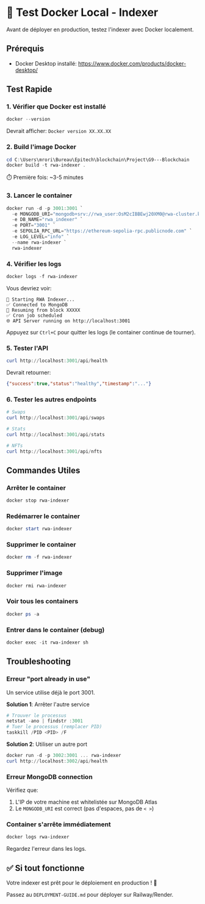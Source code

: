 # 🐳 Test Docker Local - Indexer

Avant de déployer en production, testez l'indexer avec Docker localement.

## Prérequis

- Docker Desktop installé: https://www.docker.com/products/docker-desktop/

## Test Rapide

### 1. Vérifier que Docker est installé

```powershell
docker --version
```

Devrait afficher: `Docker version XX.XX.XX`

### 2. Build l'image Docker

```powershell
cd C:\Users\mrori\Bureau\Epitech\blockchain\Project\G9---Blockchain
docker build -t rwa-indexer .
```

⏱️ Première fois: ~3-5 minutes

### 3. Lancer le container

```powershell
docker run -d -p 3001:3001 `
  -e MONGODB_URI="mongodb+srv://rwa_user:OsM2cIBBEwj20XM0@rwa-cluster.ktlnnue.mongodb.net/?retryWrites=true&w=majority&appName=RWA-Cluster" `
  -e DB_NAME="rwa_indexer" `
  -e PORT="3001" `
  -e SEPOLIA_RPC_URL="https://ethereum-sepolia-rpc.publicnode.com" `
  -e LOG_LEVEL="info" `
  --name rwa-indexer `
  rwa-indexer
```

### 4. Vérifier les logs

```powershell
docker logs -f rwa-indexer
```

Vous devriez voir:
```
🚀 Starting RWA Indexer...
✅ Connected to MongoDB
📍 Resuming from block XXXXX
✅ Cron job scheduled
🌐 API Server running on http://localhost:3001
```

Appuyez sur `Ctrl+C` pour quitter les logs (le container continue de tourner).

### 5. Tester l'API

```powershell
curl http://localhost:3001/api/health
```

Devrait retourner:
```json
{"success":true,"status":"healthy","timestamp":"..."}
```

### 6. Tester les autres endpoints

```powershell
# Swaps
curl http://localhost:3001/api/swaps

# Stats
curl http://localhost:3001/api/stats

# NFTs
curl http://localhost:3001/api/nfts
```

## Commandes Utiles

### Arrêter le container
```powershell
docker stop rwa-indexer
```

### Redémarrer le container
```powershell
docker start rwa-indexer
```

### Supprimer le container
```powershell
docker rm -f rwa-indexer
```

### Supprimer l'image
```powershell
docker rmi rwa-indexer
```

### Voir tous les containers
```powershell
docker ps -a
```

### Entrer dans le container (debug)
```powershell
docker exec -it rwa-indexer sh
```

## Troubleshooting

### Erreur "port already in use"
Un service utilise déjà le port 3001.

**Solution 1**: Arrêter l'autre service
```powershell
# Trouver le processus
netstat -ano | findstr :3001
# Tuer le processus (remplacer PID)
taskkill /PID <PID> /F
```

**Solution 2**: Utiliser un autre port
```powershell
docker run -d -p 3002:3001 ... rwa-indexer
curl http://localhost:3002/api/health
```

### Erreur MongoDB connection
Vérifiez que:
1. L'IP de votre machine est whitelistée sur MongoDB Atlas
2. Le `MONGODB_URI` est correct (pas d'espaces, pas de `< >`)

### Container s'arrête immédiatement
```powershell
docker logs rwa-indexer
```

Regardez l'erreur dans les logs.

## ✅ Si tout fonctionne

Votre indexer est prêt pour le déploiement en production ! 🎉

Passez au `DEPLOYMENT-GUIDE.md` pour déployer sur Railway/Render.
